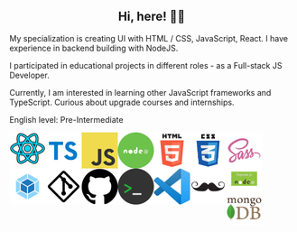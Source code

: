<h2 align="center">Hi, here! 👨‍💻</h2>

 My specialization is creating UI with HTML / CSS, JavaScript,  React. I have experience in backend building with NodeJS.

 I participated in educational projects in different roles - as a Full-stack JS Developer.

 Currently, I am interested in learning other JavaScript frameworks and TypeScript. Curious about upgrade courses and internships. 

 English level: Pre-Intermediate



 

<img align="left" alt="react" width="64px" src="https://github.com/AleksandrNebesnyi/my-resume/blob/main/img/stack/react-logo-logo-reactjs-logo-1173836.png" /> 
 <img align="left" alt="typescript" width="64px" src="https://github.com/AleksandrNebesnyi/my-resume/blob/main/img/stack/typescript.png" /> 
<img align="left" alt="JavaScript" width="64px" src="https://github.com/AleksandrNebesnyi/my-resume/blob/main/img/stack/js.png" />
<img align="left" alt="Node.js" width="64px" src="https://github.com/AleksandrNebesnyi/my-resume/blob/main/img/stack/node.png" />
<img align="left" alt="HTML5" width="64px" src="https://github.com/AleksandrNebesnyi/my-resume/blob/main/img/stack/html.png" />
<img align="left" alt="CSS3" width="64px" src="https://github.com/AleksandrNebesnyi/my-resume/blob/main/img/stack/css.png" />
<img align="left" alt="Sass" width="64px" src="https://github.com/AleksandrNebesnyi/my-resume/blob/main/img/stack/sass.png" />
<img align="left" alt="webpack" width="64px" src="https://github.com/AleksandrNebesnyi/my-resume/blob/main/img/stack/webpack.png" />
<img align="left" alt="Git" width="64px" src="https://github.com/AleksandrNebesnyi/my-resume/blob/main/img/stack/git.png" />
<img align="left" alt="GitHub" width="64px" src="https://github.com/AleksandrNebesnyi/my-resume/blob/main/img/stack/github.png" />
<img align="left" alt="Terminal" width="64px" src="https://github.com/AleksandrNebesnyi/my-resume/blob/main/img/stack/consol.png" />
<img align="left" alt="Visual Studio Code" width="64px" src="https://github.com/AleksandrNebesnyi/my-resume/blob/main/img/stack/vsc.png" />
<!-- <img align="left" alt="Firebase" width="64px" src="https://raw.githubusercontent.com/marvall/filmoteka/main/src/images/stack/firebase.png" /> -->
<img align="left" alt="Handlebars" width="64px" src="https://github.com/AleksandrNebesnyi/my-resume/blob/main/img/stack/handlebars.png" />
<img  align="left" alt="express"width="64px" src="https://github.com/AleksandrNebesnyi/my-resume/blob/main/img/stack/express%20js.png" />
<img  align="left" alt="mongodb"width="64px" src="https://github.com/AleksandrNebesnyi/my-resume/blob/main/img/stack/mongo%20db.png" />

